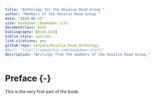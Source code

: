 ```yaml
--- 
title: "Anthology for the Rosalie Road Group "
author: "Members of the Rosalie Road Group "
date: "2020-06-21"
site: bookdown::bookdown_site
documentclass: book
bibliography: [book.bib]
biblio-style: apalike
link-citations: yes
github-repo: sanyala/Rosalie_Road_Anthology
##url: 'http\://seankross.com/bookdown-start/'
description: "Writings from the members of the Rosalie Road Group."
---
```


# Preface {-}

This is the very first part of the book.
